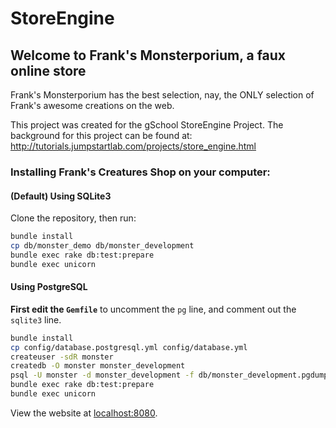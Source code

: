 # StoreEngine

## Welcome to Frank's Monsterporium, a faux online store

Frank's Monsterporium has the best selection, nay, the ONLY selection of Frank's awesome creations on the web.

This project was created for the gSchool StoreEngine Project. The background for this project can be found at: http://tutorials.jumpstartlab.com/projects/store_engine.html

### Installing Frank's Creatures Shop on your computer:

#### (Default) Using SQLite3

Clone the repository, then run:

```bash
bundle install
cp db/monster_demo db/monster_development
bundle exec rake db:test:prepare
bundle exec unicorn
```

#### Using PostgreSQL

**First edit the `Gemfile`** to uncomment the `pg` line, and comment out the
`sqlite3` line.

```bash
bundle install
cp config/database.postgresql.yml config/database.yml
createuser -sdR monster
createdb -O monster monster_development
psql -U monster -d monster_development -f db/monster_development.pgdump
bundle exec rake db:test:prepare
bundle exec unicorn
```

View the website at [localhost:8080](http://localhost:8080).
